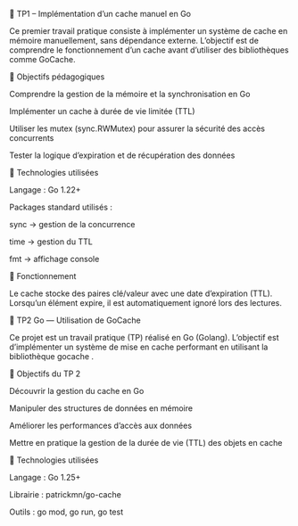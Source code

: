 🐹 TP1 – Implémentation d’un cache manuel en Go

Ce premier travail pratique consiste à implémenter un système de cache en mémoire manuellement, sans dépendance externe.
L’objectif est de comprendre le fonctionnement d’un cache avant d’utiliser des bibliothèques comme GoCache.

🎯 Objectifs pédagogiques

Comprendre la gestion de la mémoire et la synchronisation en Go

Implémenter un cache à durée de vie limitée (TTL)

Utiliser les mutex (sync.RWMutex) pour assurer la sécurité des accès concurrents

Tester la logique d’expiration et de récupération des données

🧰 Technologies utilisées

Langage : Go 1.22+

Packages standard utilisés :

sync → gestion de la concurrence

time → gestion du TTL

fmt → affichage console

🧩 Fonctionnement

Le cache stocke des paires clé/valeur avec une date d’expiration (TTL).
Lorsqu’un élément expire, il est automatiquement ignoré lors des lectures.

🐹 TP2  Go — Utilisation de GoCache

Ce projet est un travail pratique (TP) réalisé en Go (Golang).
L’objectif est d’implémenter un système de mise en cache performant en utilisant la bibliothèque gocache
.

🚀 Objectifs du TP 2

Découvrir la gestion du cache en Go

Manipuler des structures de données en mémoire

Améliorer les performances d’accès aux données

Mettre en pratique la gestion de la durée de vie (TTL) des objets en cache

🧰 Technologies utilisées

Langage : Go 1.25+

Librairie : patrickmn/go-cache

Outils : go mod, go run, go test